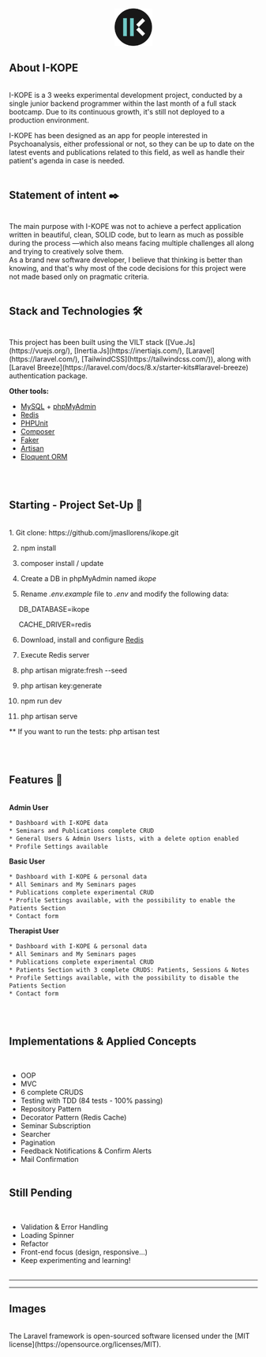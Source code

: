 <br>
<p align="center"> <img src="./resources/js/Assets/ik.png?raw=true" width=15%></p>

## About I-KOPE
<br>
I-KOPE is a 3 weeks experimental development project, conducted by a single junior backend programmer within the last month of a full stack bootcamp. Due to its continuous growth, it's still not deployed to a production environment. <br>

I-KOPE has been designed as an app for people interested in Psychoanalysis, either professional or not, so they can be up to date on the latest events and publications related to this field, as well as handle their patient's agenda in case is needed.
<br><br>

## Statement of intent ✒️
<br>
The main purpose with I-KOPE was not to achieve a perfect application written in beautiful, clean, SOLID code, but to learn as much as possible during the process —which also means facing multiple challenges all along and trying to creatively solve them. <br>
As a brand new software developer, I believe that thinking is better than knowing, and that's why most of the code decisions for this project were not made based only on pragmatic criteria.
<br><br>

## Stack and Technologies 🛠️
<br>
This project has been built using the VILT stack ([Vue.Js](https://vuejs.org/), [Inertia.Js](https://inertiajs.com/), [Laravel](https://laravel.com/), [TailwindCSS](https://tailwindcss.com/)), along with [Laravel Breeze](https://laravel.com/docs/8.x/starter-kits#laravel-breeze) authentication package.


<strong>Other tools:</strong>


- [MySQL](https://www.mysql.com/) + [phpMyAdmin](https://www.phpmyadmin.net/)
- [Redis](https://redis.io/)
- [PHPUnit](https://phpunit.de/)
- [Composer](https://getcomposer.org/)
- [Faker](https://github.com/fzaninotto/Faker)
- [Artisan](https://laravel.com/docs/8.x/artisan)
- [Eloquent ORM](https://laravel.com/docs/8.x/eloquent)

<br><br>


## Starting - Project Set-Up 🚀
<br>
1. Git clone: https://github.com/jmasllorens/ikope.git

2. npm install

3. composer install / update

4. Create a DB in phpMyAdmin named <em>ikope</em>

5. Rename <em>.env.example</em> file to <em>.env</em> and modify the following data:

&nbsp;&nbsp;&nbsp;&nbsp;&nbsp;DB_DATABASE=ikope

&nbsp;&nbsp;&nbsp;&nbsp;&nbsp;CACHE_DRIVER=redis

6. Download, install and configure [Redis](https://laravel.com/docs/8.x/redis)

7. Execute Redis server

8. php artisan migrate:fresh --seed

9. php artisan key:generate

10. npm run dev

11. php artisan serve

** If you want to run the tests: php artisan test

<br><br>


## Features 🎨
<br>
<strong>Admin User</strong>

    * Dashboard with I-KOPE data
    * Seminars and Publications complete CRUD
    * General Users & Admin Users lists, with a delete option enabled
    * Profile Settings available

<strong>Basic User</strong>

    * Dashboard with I-KOPE & personal data
    * All Seminars and My Seminars pages
    * Publications complete experimental CRUD
    * Profile Settings available, with the possibility to enable the Patients Section
    * Contact form


<strong>Therapist User</strong>

    * Dashboard with I-KOPE & personal data
    * All Seminars and My Seminars pages
    * Publications complete experimental CRUD
    * Patients Section with 3 complete CRUDS: Patients, Sessions & Notes
    * Profile Settings available, with the possibility to disable the Patients Section
    * Contact form
<br><br>

## Implementations & Applied Concepts
<br>

- OOP
- MVC
- 6 complete CRUDS
- Testing with TDD (84 tests - 100% passing)
- Repository Pattern
- Decorator Pattern (Redis Cache)
- Seminar Subscription
- Searcher
- Pagination
- Feedback Notifications & Confirm Alerts
- Mail Confirmation 
<br><br>

## Still Pending
<br>

- Validation & Error Handling
- Loading Spinner
- Refactor
- Front-end focus (design, responsive...)
- Keep experimenting and learning!
<br><br>


***
***
## Images
<br>
The Laravel framework is open-sourced software licensed under the [MIT license](https://opensource.org/licenses/MIT).
<br><br>